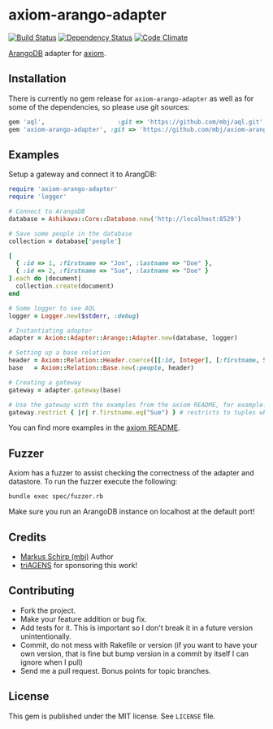 axiom-arango-adapter
======================

[![Build Status](https://secure.travis-ci.org/mbj/axiom-arango-adapter.png?branch=master)](http://travis-ci.org/mbj/axiom-arango-adapter)
[![Dependency Status](https://gemnasium.com/mbj/axiom-arango-adapter.png)](https://gemnasium.com/mbj/axiom-arango-adapter)
[![Code Climate](https://codeclimate.com/github/mbj/axiom-arango-adapter.png)](https://codeclimate.com/github/mbj/axiom-arango-adapter)

[ArangoDB](https://www.arangodb.org) adapter for [axiom](https://github.com/dkubb/axiom).

Installation
------------

There is currently no gem release for `axiom-arango-adapter` as well as for some of the dependencies, so please use git sources:

```ruby
gem 'aql',                    :git => 'https://github.com/mbj/aql.git'
gem 'axiom-arango-adapter', :git => 'https://github.com/mbj/axiom-arango-adapter.git'
```

Examples
--------

Setup a gateway and connect it to ArangDB:

```ruby
require 'axiom-arango-adapter'
require 'logger'

# Connect to ArangoDB
database = Ashikawa::Core::Database.new('http://localhost:8529')

# Save some people in the database
collection = database['people']

[
  { :id => 1, :firstname => "Jon", :lastname => "Doe" },
  { :id => 2, :firstname => "Sue", :lastname => "Doe" }
].each do |document|
  collection.create(document)
end

# Some logger to see AQL
logger = Logger.new($stderr, :debug)

# Instantiating adapter
adapter = Axiom::Adapter::Arango::Adapter.new(database, logger)

# Setting up a base relation
header = Axiom::Relation::Header.coerce([[:id, Integer], [:firstname, String], [:lastname, String]])
base   = Axiom::Relation::Base.new(:people, header)

# Creating a gateway
gateway = adapter.gateway(base)

# Use the gateway with the examples from the axiom README, for example:
gateway.restrict { |r| r.firstname.eq("Sue") } # restricts to tuples where firstname is "Sue"
```

You can find more examples in the [axiom README](https://github.com/dkubb/axiom/blob/master/README.md).

Fuzzer
------

Axiom has a fuzzer to assist checking the correctness of the adapter and datastore. To run the fuzzer execute the following:

```
bundle exec spec/fuzzer.rb
```

Make sure you run an ArangoDB instance on localhost at the default port!

Credits
-------

* [Markus Schirp (mbj)](https://github.com/mbj) Author
* [triAGENS](https://github.com/triAGENS) for sponsoring this work!

Contributing
-------------

* Fork the project.
* Make your feature addition or bug fix.
* Add tests for it. This is important so I don't break it in a
  future version unintentionally.
* Commit, do not mess with Rakefile or version
  (if you want to have your own version, that is fine but bump version in a commit by itself I can ignore when I pull)
* Send me a pull request. Bonus points for topic branches.

License
-------

This gem is published under the MIT license. See `LICENSE` file.
